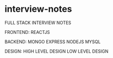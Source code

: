 # interview-notes

FULL STACK INTERVIEW NOTES

FRONTEND:
REACTJS

BACKEND:
MONGO
EXPRESS
NODEJS
MYSQL

DESIGN:
HIGH LEVEL DESIGN
LOW LEVEL DESIGN

